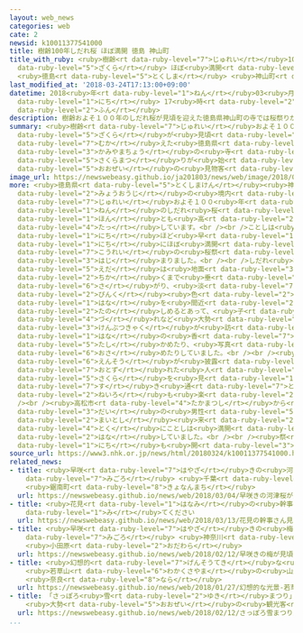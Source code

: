```yaml
---
layout: web_news
categories: web
cate: 2
newsid: k10011377541000
title: 樹齢100年しだれ桜 ほぼ満開 徳島 神山町
title_with_ruby: <ruby>樹齢<rt data-ruby-level="7">じゅれい</rt></ruby>100<ruby>年<rt data-ruby-level="1">ねん</rt></ruby>しだれ<ruby>桜<rt
  data-ruby-level="5">ざくら</rt></ruby> ほぼ<ruby>満開<rt data-ruby-level="4">まんかい</rt></ruby>
  <ruby>徳島<rt data-ruby-level="5">とくしま</rt></ruby> <ruby>神山町<rt data-ruby-level="3">かみやまちょう</rt></ruby>
last_modified_at: '2018-03-24T17:13:00+09:00'
datetime: 2018<ruby>年<rt data-ruby-level="1">ねん</rt></ruby>03<ruby>月<rt data-ruby-level="1">がつ</rt></ruby>24<ruby>日<rt
  data-ruby-level="1">にち</rt></ruby> 17<ruby>時<rt data-ruby-level="2">じ</rt></ruby>13<ruby>分<rt
  data-ruby-level="2">ふん</rt></ruby>
description: 樹齢およそ１００年のしだれ桜が見頃を迎えた徳島県神山町の寺では桜祭りが始まり、大勢の見物客でにぎわっています。
summary: <ruby>樹齢<rt data-ruby-level="7">じゅれい</rt></ruby>およそ１００<ruby>年<rt data-ruby-level="1">ねん</rt></ruby>のしだれ<ruby>桜<rt
  data-ruby-level="5">ざくら</rt></ruby>が<ruby>見頃<rt data-ruby-level="7">みごろ</rt></ruby>を<ruby>迎<rt
  data-ruby-level="7">むか</rt></ruby>えた<ruby>徳島県<rt data-ruby-level="5">とくしまけん</rt></ruby><ruby>神山町<rt
  data-ruby-level="3">かみやまちょう</rt></ruby>の<ruby>寺<rt data-ruby-level="2">てら</rt></ruby>では<ruby>桜祭<rt
  data-ruby-level="5">さくらまつ</rt></ruby>りが<ruby>始<rt data-ruby-level="3">はじ</rt></ruby>まり、<ruby>大勢<rt
  data-ruby-level="5">おおぜい</rt></ruby>の<ruby>見物客<rt data-ruby-level="3">けんぶつきゃく</rt></ruby>でにぎわっています。
image_url: https://newswebeasy.github.io/ja201803/news/web/image/2018/03/24/K10011377541_1803241715_1803241716_01_02.jpg
more: <ruby>徳島県<rt data-ruby-level="5">とくしまけん</rt></ruby><ruby>神山町<rt data-ruby-level="3">かみやまちょう</rt></ruby>の<ruby>明王寺<rt
  data-ruby-level="2">みょうおうじ</rt></ruby>の<ruby>境内<rt data-ruby-level="7">けいだい</rt></ruby>には、<ruby>樹齢<rt
  data-ruby-level="7">じゅれい</rt></ruby>およそ１００<ruby>年<rt data-ruby-level="1">ねん</rt></ruby>と８０<ruby>年<rt
  data-ruby-level="1">ねん</rt></ruby>のしだれ<ruby>桜<rt data-ruby-level="5">ざくら</rt></ruby>があり、２<ruby>本<rt
  data-ruby-level="1">ほん</rt></ruby>とも<ruby>高<rt data-ruby-level="2">たか</rt></ruby>さが１０メートルほどに<ruby>達<rt
  data-ruby-level="4">たっ</rt></ruby>しています。<br /><br />ことしは<ruby>平年<rt data-ruby-level="3">へいねん</rt></ruby>より３<ruby>日<rt
  data-ruby-level="1">にち</rt></ruby>ほど<ruby>早<rt data-ruby-level="1">はや</rt></ruby>く、２４<ruby>日<rt
  data-ruby-level="1">にち</rt></ruby>にほぼ<ruby>満開<rt data-ruby-level="4">まんかい</rt></ruby>になり、<ruby>恒例<rt
  data-ruby-level="7">こうれい</rt></ruby>の<ruby>桜祭<rt data-ruby-level="5">さくらまつ</rt></ruby>りが<ruby>始<rt
  data-ruby-level="3">はじ</rt></ruby>まりました。<br /><br />しだれ<ruby>桜<rt data-ruby-level="5">ざくら</rt></ruby>の<ruby>枝<rt
  data-ruby-level="5">えだ</rt></ruby>は<ruby>地面<rt data-ruby-level="3">じめん</rt></ruby>の<ruby>近<rt
  data-ruby-level="2">ちか</rt></ruby>くまで<ruby>垂<rt data-ruby-level="6">た</rt></ruby>れ<ruby>下<rt
  data-ruby-level="6">さ</rt></ruby>がり、<ruby>淡<rt data-ruby-level="7">あわ</rt></ruby>い<ruby>ピンク<rt
  data-ruby-level="2">ぴんく</rt></ruby><ruby>色<rt data-ruby-level="2">いろ</rt></ruby>の<ruby>花<rt
  data-ruby-level="1">はな</rt></ruby>を<ruby>間近<rt data-ruby-level="2">まぢか</rt></ruby>で<ruby>楽<rt
  data-ruby-level="2">たの</rt></ruby>しめるとあって、<ruby>子<rt data-ruby-level="1">こ</rt></ruby>ども<ruby>連<rt
  data-ruby-level="4">づ</rt></ruby>れなど<ruby>大勢<rt data-ruby-level="5">おおぜい</rt></ruby>の<ruby>見物客<rt
  data-ruby-level="3">けんぶつきゃく</rt></ruby>が<ruby>訪<rt data-ruby-level="7">おとず</rt></ruby>れて、<ruby>花<rt
  data-ruby-level="1">はな</rt></ruby>の<ruby>香<rt data-ruby-level="7">かお</rt></ruby>りを<ruby>確<rt
  data-ruby-level="5">たし</rt></ruby>かめたり、<ruby>写真<rt data-ruby-level="3">しゃしん</rt></ruby>に<ruby>収<rt
  data-ruby-level="6">おさ</rt></ruby>めたりしていました。<br /><br /><ruby>境内<rt data-ruby-level="7">けいだい</rt></ruby>ではフルートの<ruby>演奏<rt
  data-ruby-level="6">えんそう</rt></ruby>が<ruby>披露<rt data-ruby-level="7">ひろう</rt></ruby>され、<ruby>訪<rt
  data-ruby-level="7">おとず</rt></ruby>れた<ruby>人<rt data-ruby-level="1">ひと</rt></ruby>たちは<ruby>桜<rt
  data-ruby-level="5">さくら</rt></ruby>を<ruby>見<rt data-ruby-level="1">み</rt></ruby>ながら<ruby>透<rt
  data-ruby-level="7">す</rt></ruby>き<ruby>通<rt data-ruby-level="7">とお</rt></ruby>った<ruby>音色<rt
  data-ruby-level="2">ねいろ</rt></ruby>も<ruby>楽<rt data-ruby-level="2">たの</rt></ruby>しんでいるようでした。<br
  /><br /><ruby>高松市<rt data-ruby-level="4">たかまつし</rt></ruby>から<ruby>来<rt data-ruby-level="2">き</rt></ruby>た７０<ruby>代<rt
  data-ruby-level="3">だい</rt></ruby>の<ruby>男性<rt data-ruby-level="5">だんせい</rt></ruby>は「<ruby>毎年<rt
  data-ruby-level="2">まいとし</rt></ruby><ruby>来<rt data-ruby-level="2">き</rt></ruby>ていますが、<ruby>特<rt
  data-ruby-level="4">とく</rt></ruby>にことしは<ruby>満開<rt data-ruby-level="4">まんかい</rt></ruby>のいいタイミングでした」と<ruby>話<rt
  data-ruby-level="2">はな</rt></ruby>していました。<br /><br /><ruby>祭<rt data-ruby-level="3">まつ</rt></ruby>りは２５<ruby>日<rt
  data-ruby-level="1">にち</rt></ruby>も<ruby>開<rt data-ruby-level="3">ひら</rt></ruby>かれます。
source_url: https://www3.nhk.or.jp/news/html/20180324/k10011377541000.html
related_news:
- title: <ruby>早咲<rt data-ruby-level="7">はやざ</rt></ruby>きの<ruby>河津桜<rt data-ruby-level="7">かわづざくら</rt></ruby>が<ruby>見頃<rt
    data-ruby-level="7">みごろ</rt></ruby> <ruby>千葉<rt data-ruby-level="3">ちば</rt></ruby>
    <ruby>鋸南町<rt data-ruby-level="8">きょなんまち</rt></ruby>
  url: https://newswebeasy.github.io/news/web/2018/03/04/早咲きの河津桜が見頃-千葉-鋸南町
- title: <ruby>花見<rt data-ruby-level="1">はなみ</rt></ruby>の<ruby>幹事<rt data-ruby-level="5">かんじ</rt></ruby>さん<ruby>見<rt
    data-ruby-level="1">み</rt></ruby>てください
  url: https://newswebeasy.github.io/news/web/2018/03/13/花見の幹事さん見てください
- title: <ruby>早咲<rt data-ruby-level="7">はやざ</rt></ruby>きの<ruby>梅<rt data-ruby-level="4">うめ</rt></ruby>が<ruby>見頃<rt
    data-ruby-level="7">みごろ</rt></ruby> <ruby>神奈川<rt data-ruby-level="8">かながわ</rt></ruby>
    <ruby>小田原<rt data-ruby-level="2">おだわら</rt></ruby>
  url: https://newswebeasy.github.io/news/web/2018/02/12/早咲きの梅が見頃-神奈川-小田原
- title: <ruby>幻想的<rt data-ruby-level="7">げんそうてき</rt></ruby>な<ruby>光景<rt data-ruby-level="4">こうけい</rt></ruby>
    <ruby>若草山<rt data-ruby-level="6">わかくさやま</rt></ruby>の<ruby>山焼<rt data-ruby-level="4">やまや</rt></ruby>き
    <ruby>奈良<rt data-ruby-level="8">なら</rt></ruby>
  url: https://newswebeasy.github.io/news/web/2018/01/27/幻想的な光景-若草山の山焼き-奈良
- title: 「さっぽろ<ruby>雪<rt data-ruby-level="2">ゆき</rt></ruby>まつり」<ruby>最終日<rt data-ruby-level="4">さいしゅうび</rt></ruby>
    <ruby>大勢<rt data-ruby-level="5">おおぜい</rt></ruby>の<ruby>観光客<rt data-ruby-level="4">かんこうきゃく</rt></ruby>でにぎわう
  url: https://newswebeasy.github.io/news/web/2018/02/12/さっぽろ雪まつり最終日-大勢の観光客でにぎわう
...
```

